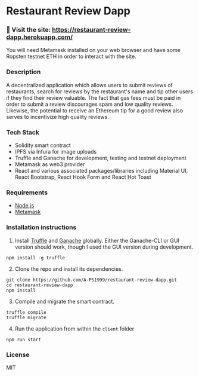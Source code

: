 # Restaurant Review Dapp

### 💎 Visit the site: https://restaurant-review-dapp.herokuapp.com/
You will need Metamask installed on your web browser and have some Ropsten testnet ETH in order to interact with the site.

### Description
A decentralized application which allows users to submit reviews of restaurants, search for reviews by the restaurant's 
name and tip other users if they find their review valuable. The fact that gas fees must be paid in order to submit a 
review discourages spam and low quality reviews. Likewise, the potential to receive an Ethereum tip for a good review also 
serves to incentivize high quality reviews.

### Tech Stack
* Solidity smart contract
* IPFS via Infura for image uploads
* Truffle and Ganache for development, testing and testnet deployment
* Metamask as web3 provider
* React and various associated packages/libraries including Material UI, React Bootstrap, React Hook Form and React Hot Toast

### Requirements
* [Node.js](https://nodejs.org/en/)
* [Metamask](https://metamask.io/)

### Installation instructions
1. Install [Truffle](https://www.trufflesuite.com/truffle) and [Ganache](https://www.trufflesuite.com/ganache) globally.
Either the Ganache-CLI or GUI version should work, though I used the GUI version during development.

```
npm install -g truffle

```

2. Clone the repo and install its dependencies.

```
git clone https://github.com/A-PS1999/restaurant-review-dapp.git
cd restaurant-review-dapp
npm install
```

3. Compile and migrate the smart contract.

```
truffle compile
truffle migrate
```

4. Run the application from within the `client` folder

```
npm run start
```

### License
MIT